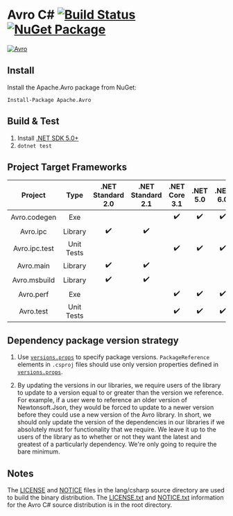 # Avro C# [![Build Status](https://travis-ci.org/apache/avro.svg?branch=master)](https://travis-ci.org/apache/avro) [![NuGet Package](https://img.shields.io/nuget/v/Apache.Avro.svg)](https://www.nuget.org/packages/Apache.Avro)

 [![Avro](https://avro.apache.org/images/avro-logo.png)](http://avro.apache.org/)

 ## Install

 Install the Apache.Avro package from NuGet:

 ```
Install-Package Apache.Avro
```

## Build & Test

1. Install [.NET SDK 5.0+](https://dotnet.microsoft.com/download/dotnet-core)
2. `dotnet test`

## Project Target Frameworks

| Project         | Type       | .NET Standard 2.0  | .NET Standard 2.1 | .NET Core 3.1 | .NET 5.0  | .NET 6.0  |
|:---------------:|:----------:|:------------------:|:-----------------:|:-------------:|:---------:|:---------:|
| Avro.codegen    | Exe        |                    |                   | ✔️            |✔️        |✔️        |
| Avro.ipc        | Library    | ✔️                 | ✔️               |               |           |           |
| Avro.ipc.test   | Unit Tests |                    |                   | ✔️            |✔️        |✔️        |
| Avro.main       | Library    | ✔️                 | ✔️               |               |           |           |
| Avro.msbuild    | Library    | ✔️                 | ✔️               |               |           |           |
| Avro.perf       | Exe        |                    |                   | ✔️            |✔️        |✔️        |
| Avro.test       | Unit Tests |                    |                   | ✔️            |✔️        |✔️        |

## Dependency package version strategy

1. Use [`versions.props`](./versions.props) to specify package versions. `PackageReference` elements in `.csproj` files should use only version properties defined in [`versions.props`](./versions.props).

2. By updating the versions in our libraries, we require users of the library to update to a version equal to or greater than the version we reference. For example, if a user were to reference an older version of Newtonsoft.Json, they would be forced to update to a newer version before they could use a new version of the Avro library.
In short, we should only update the version of the dependencies in our libraries if we absolutely must for functionality that we require. We leave it up to the users of the library as to whether or not they want the latest and greatest of a particularly dependency. We're only going to require the bare minimum.

## Notes

The [LICENSE](./LICENSE) and [NOTICE](./NOTICE) files in the lang/csharp source directory are used to build the binary distribution. The [LICENSE.txt](../../LICENSE.txt) and [NOTICE.txt](../../NOTICE.txt) information for the Avro C# source distribution is in the root directory.
